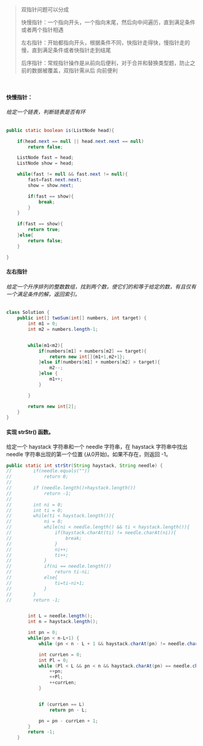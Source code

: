 > 双指针问题可以分成
>
> 快慢指针：一个指向开头，一个指向末尾，然后向中间遍历，直到满足条件或者两个指针相遇
>
> 左右指针：开始都指向开头，根据条件不同，快指针走得快，慢指针走的慢，直到满足条件或者快指针走到结尾
>
> 后序指针：常规指针操作是从前向后便利，对于合并和替换类型题，防止之前的数据被覆盖，双指针需从后					向前便利

​	



#### 快慢指针：

###### 给定一个链表，判断链表是否有环

```java
public static boolean is(ListNode head){

    if(head.next == null || head.next.next == null)
        return false;

    ListNode fast = head;
    ListNode show = head;

    while(fast != null && fast.next != null){
        fast=fast.next.next;
        show = show.next;

        if(fast == show){
            break;
        }
    }

    if(fast == show){
        return true;
    }else{
        return false;
    }

}
```



#### 左右指针

###### 给定一个升序排列的整数数组，找到两个数，使它们的和等于给定的数，有且仅有一个满足条件的解，返回索引。

```java
class Solution {
    public int[] twoSum(int[] numbers, int target) {
        int m1 = 0;
        int m2 = numbers.length-1;


        while(m1<m2){
            if(numbers[m1] + numbers[m2] == target){
                return new int[]{m1+1,m2+1};
            }else if(numbers[m1] + numbers[m2] > target){
                m2--;
            }else {
                m1++;
            }

        }

        return new int[2];
    }
}
```



#### 实现 strStr() 函数。

给定一个 haystack 字符串和一个 needle 字符串，在 haystack 字符串中找出 needle 字符串出现的第一个位置 (从0开始)。如果不存在，则返回  -1。

```java
public static int strStr(String haystack, String needle) {
//        if(needle.equals(""))
//            return 0;
//
//        if (needle.length()>haystack.length())
//            return -1;
//
//        int ni = 0;
//        int ti = 0;
//        while(ti < haystack.length()){
//            ni = 0;
//            while(ni < needle.length() && ti < haystack.length()){
//                if(haystack.charAt(ti) != needle.charAt(ni)){
//                    break;
//                }
//                ni++;
//                ti++;
//            }
//            if(ni == needle.length())
//                return ti-ni;
//            else{
//                ti=ti-ni+1;
//            }
//        }
//        return -1;


        int L = needle.length();
        int n = haystack.length();

        int pn = 0;
        while(pn < n-L+1) {
            while (pn < n - L + 1 && haystack.charAt(pn) != needle.charAt(0)) ++pn;

            int currLen = 0;
            int Pl = 0;
            while (Pl < L && pn < n && haystack.charAt(pn) == needle.charAt(Pl)) {
                ++pn;
                ++Pl;
                ++currLen;
            }


            if (currLen == L)
                return pn - L;

            pn = pn - currLen + 1;
        }
        return -1;
    }
```











